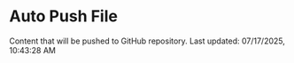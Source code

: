 # Auto Push File

Content that will be pushed to GitHub repository.
Last updated: 07/17/2025, 10:43:28 AM